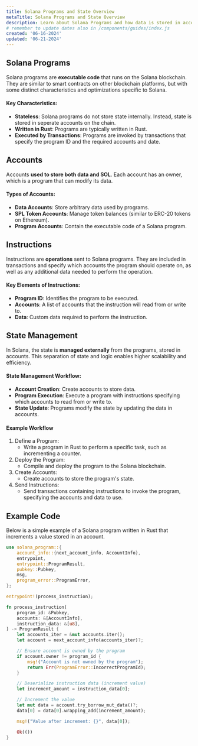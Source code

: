 ```yaml
---
title: Solana Programs and State Overview
metaTitle: Solana Programs and State Overview
description: Learn about Solana Programs and how data is stored in account state on Solana.
# remember to update dates also in /components/guides/index.js
created: '06-16-2024'
updated: '06-21-2024'
---
```


## Solana Programs
Solana programs are **executable code** that runs on the Solana blockchain. They are similar to smart contracts on other blockchain platforms, but with some distinct characteristics and optimizations specific to Solana.

#### Key Characteristics:
- **Stateless**: Solana programs do not store state internally. Instead, state is stored in seperate accounts on the chain.
- **Written in Rust**: Programs are typically written in Rust.
- **Executed by Transactions**: Programs are invoked by transactions that specify the program ID and the required accounts and date.

## Accounts
Accounts **used to store both data and SOL**. Each account has an owner, which is a program that can modify its data.

#### Types of Accounts:
- **Data Accounts**: Store arbitrary data used by programs.
- **SPL Token Accounts**: Manage token balances (similar to ERC-20 tokens on Ethereum).
- **Program Accounts**: Contain the executable code of a Solana program.

## Instructions
Instructions are **operations** sent to Solana programs. They are included in transactions and specify which accounts the program should operate on, as well as any additional data needed to perform the operation.

#### Key Elements of Instructions:
- **Program ID**: Identifies the program to be executed.
- **Accounts**: A list of accounts that the instruction will read from or write to.
- **Data**: Custom data required to perform the instruction.

## State Management
In Solana, the state is **managed externally** from the programs, stored in accounts. This separation of state and logic enables higher scalability and efficiency.

#### State Management Workflow:
- **Account Creation**: Create accounts to store data.
- **Program Execution**: Execute a program with instructions specifying which accounts to read from or write to.
- **State Update**: Programs modify the state by updating the data in accounts.

#### Example Workflow
1. Define a Program:
   - Write a program in Rust to perform a specific task, such as incrementing a counter.
2. Deploy the Program:
   - Compile and deploy the program to the Solana blockchain.
3. Create Accounts:
   - Create accounts to store the program's state.
4. Send Instructions:
   - Send transactions containing instructions to invoke the program, specifying the accounts and data to use.

## Example Code
Below is a simple example of a Solana program written in Rust that increments a value stored in an account.

```rust
use solana_program::{
    account_info::{next_account_info, AccountInfo},
    entrypoint,
    entrypoint::ProgramResult,
    pubkey::Pubkey,
    msg,
    program_error::ProgramError,
};

entrypoint!(process_instruction);

fn process_instruction(
    program_id: &Pubkey,
    accounts: &[AccountInfo],
    instruction_data: &[u8],
) -> ProgramResult {
    let accounts_iter = &mut accounts.iter();
    let account = next_account_info(accounts_iter)?;

    // Ensure account is owned by the program
    if account.owner != program_id {
        msg!("Account is not owned by the program");
        return Err(ProgramError::IncorrectProgramId);
    }

    // Deserialize instruction data (increment value)
    let increment_amount = instruction_data[0];

    // Increment the value
    let mut data = account.try_borrow_mut_data()?;
    data[0] = data[0].wrapping_add(increment_amount);

    msg!("Value after increment: {}", data[0]);

    Ok(())
}
```